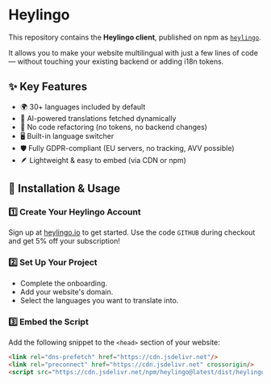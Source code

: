 # Heylingo

This repository contains the **Heylingo client**, published on npm as [`heylingo`](https://www.npmjs.com/package/heylingo).

It allows you to make your website multilingual with just a few lines of code — without touching your existing backend or adding i18n tokens.

## ✨ Key Features

- 🌍 30+ languages included by default
- 🧠 AI-powered translations fetched dynamically
- 🧩 No code refactoring (no tokens, no backend changes)
- 🖥️ Built-in language switcher
- 🛡️ Fully GDPR-compliant (EU servers, no tracking, AVV possible)
- 🪶 Lightweight & easy to embed (via CDN or npm)

## 🚀 Installation & Usage

### 1️⃣ Create Your Heylingo Account
Sign up at [heylingo.io](https://heylingo.io) to get started.
Use the code `GITHUB` during checkout and get 5% off your subscription!

### 2️⃣ Set Up Your Project
- Complete the onboarding.
- Add your website's domain.
- Select the languages you want to translate into.

### 3️⃣ Embed the Script
Add the following snippet to the `<head>` section of your website:
```html
<link rel="dns-prefetch" href="https://cdn.jsdelivr.net"/>
<link rel="preconnect" href="https://cdn.jsdelivr.net" crossorigin/>
<script src="https://cdn.jsdelivr.net/npm/heylingo@latest/dist/heylingo.min.js"></script>
```
